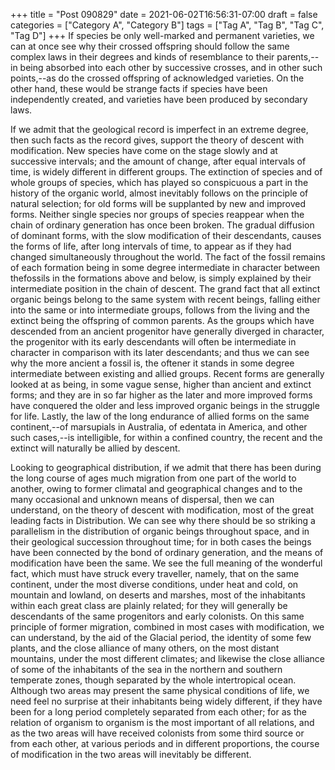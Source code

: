 +++
title = "Post 090829"
date = 2021-06-02T16:56:31-07:00
draft = false
categories = ["Category A", "Category B"]
tags = ["Tag A", "Tag B", "Tag C", "Tag D"]
+++
If species be only well-marked and permanent varieties, we can at once see why their crossed offspring should follow the same complex laws in their degrees and kinds of resemblance to their parents,--in being absorbed into each other by successive crosses, and in other such points,--as do the crossed offspring of acknowledged varieties. On the other hand, these would be strange facts if species have been independently created, and varieties have been produced by secondary laws.

If we admit that the geological record is imperfect in an extreme degree, then such facts as the record gives, support the theory of descent with modification. New species have come on the stage slowly and at successive intervals; and the amount of change, after equal intervals of time, is widely different in different groups. The extinction of species and of whole groups of species, which has played so conspicuous a part in the history of the organic world, almost inevitably follows on the principle of natural selection; for old forms will be supplanted by new and improved forms. Neither single species nor groups of species reappear when the chain of ordinary generation has once been broken. The gradual diffusion of dominant forms, with the slow modification of their descendants, causes the forms of life, after long intervals of time, to appear as if they had changed simultaneously throughout the world. The fact of the fossil remains of each formation being in some degree intermediate in character between thefossils in the formations above and below, is simply explained by their intermediate position in the chain of descent. The grand fact that all extinct organic beings belong to the same system with recent beings, falling either into the same or into intermediate groups, follows from the living and the extinct being the offspring of common parents. As the groups which have descended from an ancient progenitor have generally diverged in character, the progenitor with its early descendants will often be intermediate in character in comparison with its later descendants; and thus we can see why the more ancient a fossil is, the oftener it stands in some degree intermediate between existing and allied groups. Recent forms are generally looked at as being, in some vague sense, higher than ancient and extinct forms; and they are in so far higher as the later and more improved forms have conquered the older and less improved organic beings in the struggle for life. Lastly, the law of the long endurance of allied forms on the same continent,--of marsupials in Australia, of edentata in America, and other such cases,--is intelligible, for within a confined country, the recent and the extinct will naturally be allied by descent.

Looking to geographical distribution, if we admit that there has been during the long course of ages much migration from one part of the world to another, owing to former climatal and geographical changes and to the many occasional and unknown means of dispersal, then we can understand, on the theory of descent with modification, most of the great leading facts in Distribution. We can see why there should be so striking a parallelism in the distribution of organic beings throughout space, and in their geological succession throughout time; for in both cases the beings have been connected by the bond of ordinary generation, and the means of modification have been the same. We see the full meaning of the wonderful fact, which must have struck every traveller, namely, that on the same continent, under the most diverse conditions, under heat and cold, on mountain and lowland, on deserts and marshes, most of the inhabitants within each great class are plainly related; for they will generally be descendants of the same progenitors and early colonists. On this same principle of former migration, combined in most cases with modification, we can understand, by the aid of the Glacial period, the identity of some few plants, and the close alliance of many others, on the most distant mountains, under the most different climates; and likewise the close alliance of some of the inhabitants of the sea in the northern and southern temperate zones, though separated by the whole intertropical ocean. Although two areas may present the same physical conditions of life, we need feel no surprise at their inhabitants being widely different, if they have been for a long period completely separated from each other; for as the relation of organism to organism is the most important of all relations, and as the two areas will have received colonists from some third source or from each other, at various periods and in different proportions, the course of modification in the two areas will inevitably be different.
